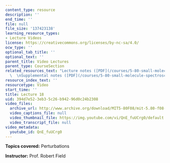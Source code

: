 ```yaml
---
content_type: resource
description: ''
end_time: ''
file: null
file_size: '137423138'
learning_resource_types:
- Lecture Videos
license: https://creativecommons.org/licenses/by-nc-sa/4.0/
ocw_type: ''
optional_tab_title: ''
optional_text: ''
parent_title: Video Lectures
parent_type: CourseSection
related_resources_text: "Lecture notes ([PDF](/courses/5-80-small-molecule-spectroscopy-and-dynamics-fall-2008/resources/18_580ln_fa08))\
  \  \nSupplemental notes ([PDF](/courses/5-80-small-molecule-spectroscopy-and-dynamics-fall-2008/resources/18s_analpertb))"
resource_index_text: ''
resourcetype: Video
start_time: ''
title: Lecture 18
uid: 394d7e52-3eb3-5c26-b942-96d0c24b2308
video_files:
  archive_url: http://www.archive.org/download/MIT5-80F08/mit-5.80-f08-lec18_300k.mp4
  video_captions_file: null
  video_thumbnail_file: https://img.youtube.com/vi/QnE_fuUCrg0/default.jpg
  video_transcript_file: null
video_metadata:
  youtube_id: QnE_fuUCrg0
---
```


**Topics covered:** Perturbations

**Instructor:** Prof. Robert Field

